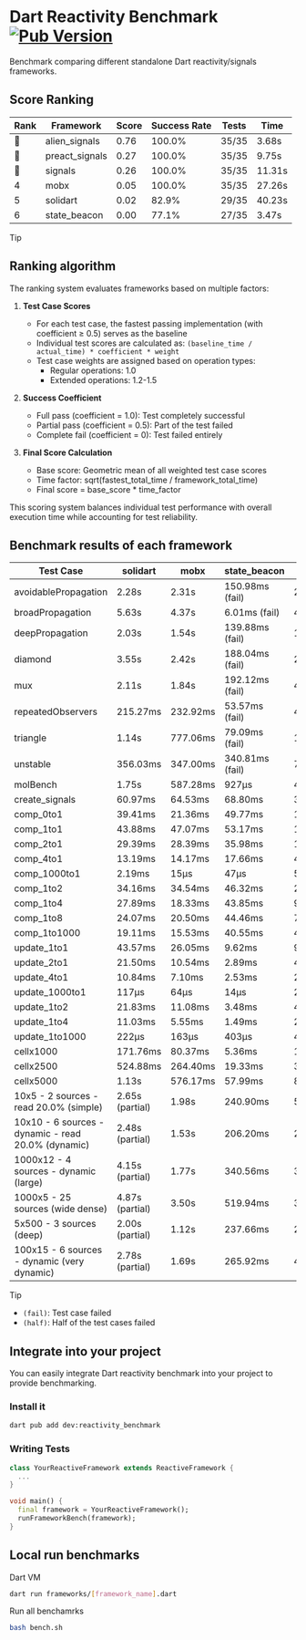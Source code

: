 # Dart Reactivity Benchmark [![Pub Version](https://img.shields.io/pub/v/reactivity_benchmark)](https://pub.dev/packages/reactivity_benchmark)

Benchmark comparing different standalone Dart reactivity/signals frameworks.

## Score Ranking

<!-- ranking start -->
| Rank | Framework | Score | Success Rate | Tests | Time |
|------|-----------|-------|--------------|-------|------|
| 🥇 | alien_signals | 0.76 | 100.0% | 35/35 | 3.68s |
| 🥈 | preact_signals | 0.27 | 100.0% | 35/35 | 9.75s |
| 🥉 | signals | 0.26 | 100.0% | 35/35 | 11.31s |
| 4 | mobx | 0.05 | 100.0% | 35/35 | 27.26s |
| 5 | solidart | 0.02 | 82.9% | 29/35 | 40.23s |
| 6 | state_beacon | 0.00 | 77.1% | 27/35 | 3.47s |

<!-- ranking end -->

> [!TIP]
> ## Ranking algorithm
>
> The ranking system evaluates frameworks based on multiple factors:
>
> 1. **Test Case Scores**
>    - For each test case, the fastest passing implementation (with coefficient ≥ 0.5) serves as the baseline
>    - Individual test scores are calculated as: `(baseline_time / actual_time) * coefficient * weight`
>    - Test case weights are assigned based on operation types:
>      - Regular operations: 1.0
>      - Extended operations: 1.2-1.5
>
> 2. **Success Coefficient**
>    - Full pass (coefficient = 1.0): Test completely successful
>    - Partial pass (coefficient = 0.5): Part of the test failed
>    - Complete fail (coefficient = 0): Test failed entirely
>
> 3. **Final Score Calculation**
>    - Base score: Geometric mean of all weighted test case scores
>    - Time factor: sqrt(fastest_total_time / framework_total_time)
>    - Final score = base_score * time_factor
>
> This scoring system balances individual test performance with overall execution time while accounting for test reliability.

## Benchmark results of each framework

<!-- test-case start -->
| Test Case | solidart | mobx | state_beacon | signals | alien_signals | preact_signals |
|---|---|---|---|---|---|---|
| avoidablePropagation | 2.28s | 2.31s | 150.98ms (fail) | 207.13ms | 185.17ms | 211.34ms |
| broadPropagation | 5.63s | 4.37s | 6.01ms (fail) | 456.94ms | 344.50ms | 450.54ms |
| deepPropagation | 2.03s | 1.54s | 139.88ms (fail) | 176.44ms | 121.03ms | 174.85ms |
| diamond | 3.55s | 2.42s | 188.04ms (fail) | 290.54ms | 249.80ms | 273.02ms |
| mux | 2.11s | 1.84s | 192.12ms (fail) | 411.57ms | 379.55ms | 383.72ms |
| repeatedObservers | 215.27ms | 232.92ms | 53.57ms (fail) | 45.09ms | 43.60ms | 41.17ms |
| triangle | 1.14s | 777.06ms | 79.09ms (fail) | 106.07ms | 89.45ms | 98.12ms |
| unstable | 356.03ms | 347.00ms | 340.81ms (fail) | 77.45ms | 59.57ms | 69.73ms |
| molBench | 1.75s | 587.28ms | 927μs | 486.42ms | 477.55ms | 483.29ms |
| create_signals | 60.97ms | 64.53ms | 68.80ms | 33.52ms | 20.11ms | 4.65ms |
| comp_0to1 | 39.41ms | 21.36ms | 49.77ms | 14.70ms | 5.06ms | 16.99ms |
| comp_1to1 | 43.88ms | 47.07ms | 53.17ms | 19.08ms | 10.77ms | 16.05ms |
| comp_2to1 | 29.39ms | 28.39ms | 35.98ms | 10.07ms | 4.24ms | 19.11ms |
| comp_4to1 | 13.19ms | 14.17ms | 17.66ms | 4.98ms | 8.49ms | 13.21ms |
| comp_1000to1 | 2.19ms | 15μs | 47μs | 5μs | 4μs | 4μs |
| comp_1to2 | 34.16ms | 34.54ms | 46.32ms | 21.75ms | 14.09ms | 24.51ms |
| comp_1to4 | 27.89ms | 18.33ms | 43.85ms | 9.80ms | 9.03ms | 24.38ms |
| comp_1to8 | 24.07ms | 20.50ms | 44.46ms | 7.03ms | 4.01ms | 5.29ms |
| comp_1to1000 | 19.11ms | 15.53ms | 40.55ms | 4.70ms | 3.81ms | 6.64ms |
| update_1to1 | 43.57ms | 26.05ms | 9.62ms | 9.35ms | 4.39ms | 8.74ms |
| update_2to1 | 21.50ms | 10.54ms | 2.89ms | 4.66ms | 2.67ms | 4.35ms |
| update_4to1 | 10.84ms | 7.10ms | 2.53ms | 2.39ms | 1.13ms | 2.28ms |
| update_1000to1 | 117μs | 64μs | 14μs | 23μs | 11μs | 22μs |
| update_1to2 | 21.83ms | 11.08ms | 3.48ms | 4.74ms | 2.65ms | 4.35ms |
| update_1to4 | 11.03ms | 5.55ms | 1.49ms | 2.35ms | 1.13ms | 2.20ms |
| update_1to1000 | 222μs | 163μs | 403μs | 46μs | 39μs | 944μs |
| cellx1000 | 171.76ms | 80.37ms | 5.36ms | 10.08ms | 7.43ms | 9.68ms |
| cellx2500 | 524.88ms | 264.40ms | 19.33ms | 36.24ms | 20.28ms | 26.00ms |
| cellx5000 | 1.13s | 576.17ms | 57.99ms | 85.56ms | 43.32ms | 70.49ms |
| 10x5 - 2 sources - read 20.0% (simple) | 2.65s (partial) | 1.98s | 240.90ms | 523.19ms | 231.82ms | 420.47ms |
| 10x10 - 6 sources - dynamic - read 20.0% (dynamic) | 2.48s (partial) | 1.53s | 206.20ms | 277.72ms | 175.42ms | 277.28ms |
| 1000x12 - 4 sources - dynamic (large) | 4.15s (partial) | 1.77s | 340.56ms | 3.69s | 280.16ms | 3.40s |
| 1000x5 - 25 sources (wide dense) | 4.87s (partial) | 3.50s | 519.94ms | 3.55s | 407.28ms | 2.52s |
| 5x500 - 3 sources (deep) | 2.00s (partial) | 1.12s | 237.66ms | 229.47ms | 204.21ms | 228.89ms |
| 100x15 - 6 sources - dynamic (very dynamic) | 2.78s (partial) | 1.69s | 265.92ms | 493.08ms | 270.08ms | 454.92ms |

<!-- test-case end -->

> [!TIP]
> - `(fail)`: Test case failed
> - `(half)`: Half of the test cases failed

## Integrate into your project

You can easily integrate Dart reactivity benchmark into your project to provide benchmarking.

### Install it

```bash
dart pub add dev:reactivity_benchmark
```

### Writing Tests

```dart
class YourReactiveFramework extends ReactiveFramework {
  ...
}

void main() {
  final framework = YourReactiveFramework();
  runFrameworkBench(framework);
}
```

## Local run benchmarks

Dart VM
```bash
dart run frameworks/[framework_name].dart
```

Run all benchamrks
```bash
bash bench.sh
```
